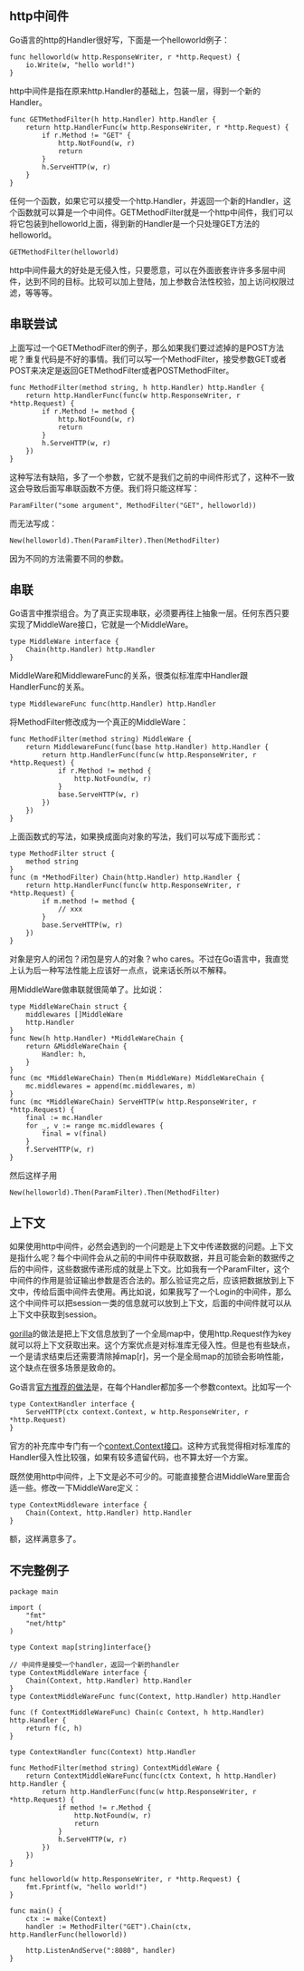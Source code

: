 ## http中间件

Go语言的http的Handler很好写，下面是一个helloworld例子：

	func helloworld(w http.ResponseWriter, r *http.Request) {
		io.Write(w, "hello world!")
	}

http中间件是指在原来http.Handler的基础上，包装一层，得到一个新的Handler。

	func GETMethodFilter(h http.Handler) http.Handler {
		return http.HandlerFunc(w http.ResponseWriter, r *http.Request) {
			if r.Method != "GET" {
				http.NotFound(w, r)
				return
			}
			h.ServeHTTP(w, r)
		}
	}

任何一个函数，如果它可以接受一个http.Handler，并返回一个新的Handler，这个函数就可以算是一个中间件。GETMethodFilter就是一个http中间件，我们可以将它包装到helloworld上面，得到新的Handler是一个只处理GET方法的helloworld。

	GETMethodFilter(helloworld)

http中间件最大的好处是无侵入性，只要愿意，可以在外面嵌套许许多多层中间件，达到不同的目标。比较可以加上登陆，加上参数合法性校验，加上访问权限过滤，等等等。

## 串联尝试

上面写过一个GETMethodFilter的例子，那么如果我们要过滤掉的是POST方法呢？重复代码是不好的事情。我们可以写一个MethodFilter，接受参数GET或者POST来决定是返回GETMethodFilter或者POSTMethodFilter。

	func MethodFilter(method string, h http.Handler) http.Handler {
		return http.HandlerFunc(func(w http.ResponseWriter, r *http.Request) {
			if r.Method != method {
				http.NotFound(w, r)
				return
			}
			h.ServeHTTP(w, r)
		})
	}

这种写法有缺陷，多了一个参数，它就不是我们之前的中间件形式了，这种不一致这会导致后面写串联函数不方便。我们将只能这样写：

	ParamFilter("some argument", MethodFilter("GET", helloworld))

而无法写成：

	New(helloworld).Then(ParamFilter).Then(MethodFilter)

因为不同的方法需要不同的参数。

## 串联

Go语言中推崇组合。为了真正实现串联，必须要再往上抽象一层。任何东西只要实现了MiddleWare接口，它就是一个MiddleWare。

	type MiddleWare interface {
		Chain(http.Handler) http.Handler
	}

MiddleWare和MiddlewareFunc的关系，很类似标准库中Handler跟HandlerFunc的关系。

	type MiddlewareFunc func(http.Handler) http.Handler

将MethodFilter修改成为一个真正的MiddleWare：

	func MethodFilter(method string) MiddleWare {
		return MiddlewareFunc(func(base http.Handler) http.Handler {
			return http.HandlerFunc(func(w http.ResponseWriter, r *http.Request) {
				if r.Method != method {
					http.NotFound(w, r)
				}
				base.ServeHTTP(w, r)
			})
		})
	}

上面函数式的写法，如果换成面向对象的写法，我们可以写成下面形式：

	type MethodFilter struct {
		method string
	}
	func (m *MethodFilter) Chain(http.Handler) http.Handler {
		return http.HandlerFunc(func(w http.ResponseWriter, r *http.Request) {
			if m.method != method {
				// xxx
			}
			base.ServeHTTP(w, r)
		})
	}

对象是穷人的闭包？闭包是穷人的对象？who cares。不过在Go语言中，我直觉上认为后一种写法性能上应该好一点点，说来话长所以不解释。

用MiddleWare做串联就很简单了。比如说：

	type MiddleWareChain struct {
		middlewares []MiddleWare
		http.Handler
	}
	func New(h http.Handler) *MiddleWareChain {
		return &MiddleWareChain {
			Handler: h,
		}
	}
	func (mc *MiddleWareChain) Then(m MiddleWare) MiddleWareChain {
		mc.middlewares = append(mc.middlewares, m)
	}
	func (mc *MiddleWareChain) ServeHTTP(w http.ResponseWriter, r *http.Request) {
		final := mc.Handler
		for _, v := range mc.middlewares {
			final = v(final)
		}
		f.ServeHTTP(w, r)
	}

然后这样子用

	New(helloworld).Then(ParamFilter).Then(MethodFilter)

## 上下文

如果使用http中间件，必然会遇到的一个问题是上下文中传递数据的问题。上下文是指什么呢？每个中间件会从之前的中间件中获取数据，并且可能会新的数据传之后的中间件，这些数据传递形成的就是上下文。比如我有一个ParamFilter，这个中间件的作用是验证输出参数是否合法的。那么验证完之后，应该把数据放到上下文中，传给后面中间件去使用。再比如说，如果我写了一个Login的中间件，那么这个中间件可以把session一类的信息就可以放到上下文，后面的中间件就可以从上下文中获取到session。

[gorilla](https://github.com/gorilla/context)的做法是把上下文信息放到了一个全局map中，使用http.Request作为key就可以将上下文获取出来。这个方案优点是对标准库无侵入性。但是也有些缺点，一个是请求结束后还需要清除掉map[r]，另一个是全局map的加锁会影响性能，这个缺点在很多场景是致命的。

Go语言[官方推荐的做法](http://blog.golang.org/context)是，在每个Handler都加多一个参数context。比如写一个

	type ContextHandler interface {
		ServeHTTP(ctx context.Context, w http.ResponseWriter, r *http.Request)
	}

官方的补充库中专门有一个[context.Context接口](https://github.com/golang/net/tree/master/context)。这种方式我觉得相对标准库的Handler侵入性比较强，如果有较多遗留代码，也不算太好一个方案。

既然使用http中间件，上下文是必不可少的。可能直接整合进MiddleWare里面合适一些。修改一下MiddleWare定义：

	type ContextMiddleware interface {
		Chain(Context, http.Handler) http.Handler
	}

额，这样满意多了。

## 不完整例子

	package main
	
	import (
		"fmt"
		"net/http"
	)
	
	type Context map[string]interface{}
	
	// 中间件是接受一个handler，返回一个新的handler
	type ContextMiddleWare interface {
		Chain(Context, http.Handler) http.Handler
	}
	type ContextMiddleWareFunc func(Context, http.Handler) http.Handler
	
	func (f ContextMiddleWareFunc) Chain(c Context, h http.Handler) http.Handler {
		return f(c, h)
	}
	
	type ContextHandler func(Context) http.Handler
	
	func MethodFilter(method string) ContextMiddleWare {
		return ContextMiddleWareFunc(func(ctx Context, h http.Handler) http.Handler {
			return http.HandlerFunc(func(w http.ResponseWriter, r *http.Request) {
				if method != r.Method {
					http.NotFound(w, r)
					return
				}
				h.ServeHTTP(w, r)
			})
		})
	}
	
	func helloworld(w http.ResponseWriter, r *http.Request) {
		fmt.Fprintf(w, "hello world!")
	}
	
	func main() {
		ctx := make(Context)
		handler := MethodFilter("GET").Chain(ctx, http.HandlerFunc(helloworld))
		
		http.ListenAndServe(":8080", handler)
	}
